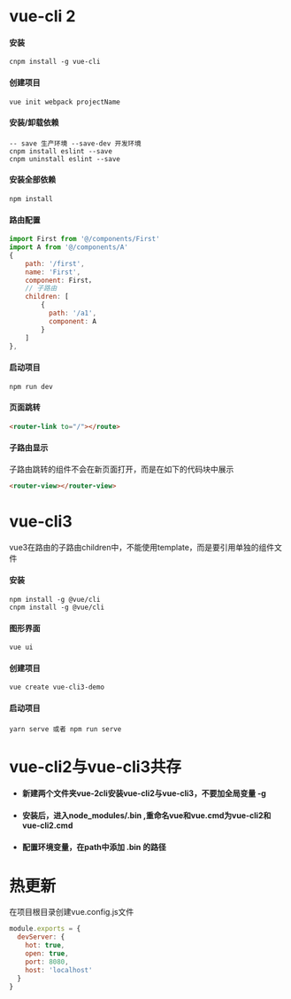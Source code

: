 # vue-cli 2

#### 安装

```
cnpm install -g vue-cli 
```

#### 创建项目

```shell
vue init webpack projectName
```

#### 安装/卸载依赖

```
-- save 生产环境 --save-dev 开发环境
cnpm install eslint --save
cnpm uninstall eslint --save
```

#### 安装全部依赖

```
npm install
```

#### 路由配置

```js
import First from '@/components/First'
import A from '@/components/A'
{
    path: '/first',
    name: 'First',
    component: First，
    // 子路由
    children: [
        {
          path: '/a1',
          component: A
        }
    ]
},
```

#### 启动项目

```
npm run dev
```

#### 页面跳转

```html
<router-link to="/"></route>
```

#### 子路由显示

子路由跳转的组件不会在新页面打开，而是在如下的代码块中展示

```html
<router-view></router-view>
```

# vue-cli3

vue3在路由的子路由children中，不能使用template，而是要引用单独的组件文件

#### 安装

```shell
npm install -g @vue/cli
cnpm install -g @vue/cli
```

#### 图形界面

```shell
vue ui
```

#### 创建项目

```
vue create vue-cli3-demo
```

#### 启动项目

```
yarn serve 或者 npm run serve
```

#### 

# vue-cli2与vue-cli3共存

- #### 新建两个文件夹vue-2cli安装vue-cli2与vue-cli3，不要加全局变量 -g

- #### 安装后，进入node_modules/.bin ,重命名vue和vue.cmd为vue-cli2和vue-cli2.cmd

- #### 配置环境变量，在path中添加 .bin 的路径

# 热更新

在项目根目录创建vue.config.js文件

```js
module.exports = {
  devServer: {
    hot: true,
    open: true,
    port: 8080,
    host: 'localhost'
  }
}
```

